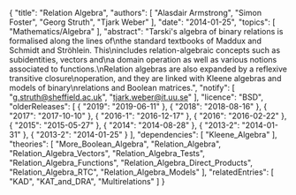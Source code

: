 {
    "title": "Relation Algebra",
    "authors": [
        "Alasdair Armstrong",
        "Simon Foster",
        "Georg Struth",
        "Tjark Weber"
    ],
    "date": "2014-01-25",
    "topics": [
        "Mathematics/Algebra"
    ],
    "abstract": "Tarski's algebra of binary relations is formalised along the lines of\nthe standard textbooks of Maddux and Schmidt and Ströhlein. This\nincludes relation-algebraic concepts such as subidentities, vectors and\na domain operation as well as various notions associated to functions.\nRelation algebras are also expanded by a reflexive transitive closure\noperation, and they are linked with Kleene algebras and models of binary\nrelations and Boolean matrices.",
    "notify": [
        "g.struth@sheffield.ac.uk",
        "tjark.weber@it.uu.se"
    ],
    "licence": "BSD",
    "olderReleases": [
        {
            "2019": "2019-06-11"
        },
        {
            "2018": "2018-08-16"
        },
        {
            "2017": "2017-10-10"
        },
        {
            "2016-1": "2016-12-17"
        },
        {
            "2016": "2016-02-22"
        },
        {
            "2015": "2015-05-27"
        },
        {
            "2014": "2014-08-28"
        },
        {
            "2013-2": "2014-01-31"
        },
        {
            "2013-2": "2014-01-25"
        }
    ],
    "dependencies": [
        "Kleene_Algebra"
    ],
    "theories": [
        "More_Boolean_Algebra",
        "Relation_Algebra",
        "Relation_Algebra_Vectors",
        "Relation_Algebra_Tests",
        "Relation_Algebra_Functions",
        "Relation_Algebra_Direct_Products",
        "Relation_Algebra_RTC",
        "Relation_Algebra_Models"
    ],
    "relatedEntries": [
        "KAD",
        "KAT_and_DRA",
        "Multirelations"
    ]
}